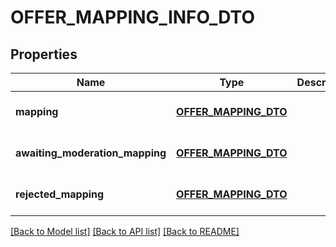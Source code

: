 # OFFER_MAPPING_INFO_DTO

## Properties
Name | Type | Description | Notes
------------ | ------------- | ------------- | -------------
**mapping** | [**OFFER_MAPPING_DTO**](OfferMappingDTO.md) |  | [optional] [default to null]
**awaiting_moderation_mapping** | [**OFFER_MAPPING_DTO**](OfferMappingDTO.md) |  | [optional] [default to null]
**rejected_mapping** | [**OFFER_MAPPING_DTO**](OfferMappingDTO.md) |  | [optional] [default to null]

[[Back to Model list]](../README.md#documentation-for-models) [[Back to API list]](../README.md#documentation-for-api-endpoints) [[Back to README]](../README.md)



